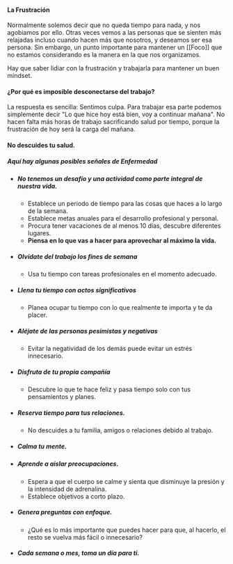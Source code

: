 #### La Frustración

Normalmente solemos decir que no queda tiempo para nada, y nos agobiamos por ello. Otras veces vemos a las personas que se sienten más relajadas incluso cuando hacen más que nosotros, y deseamos ser esa persona. Sin embargo, un punto importante para mantener un [[Foco]] que no estamos considerando es la manera en la que nos organizamos.

Hay que saber lidiar con la frustración y trabajarla para mantener un buen mindset.

#### ¿Por qué es imposible desconectarse del trabajo?

La respuesta es sencilla: Sentimos culpa. Para trabajar esa parte podemos simplemente decir "Lo que hice hoy está bien, voy a continuar mañana". No hacen falta más horas de trabajo sacrificando salud por tiempo, porque la frustración de hoy será la carga del mañana.

#### No descuides tu salud.

##### Aquí hay algunas posibles señales de Enfermedad

- ##### No tenemos un desafío y una actividad como parte integral de nuestra vida.
	- Establece un periodo de tiempo para las cosas que haces a lo largo de la semana.
	- Establece metas anuales para el desarrollo profesional y personal.
	- Procura tener vacaciones de al menos 10 días, descubre diferentes lugares.
	- **Piensa en lo que vas a hacer para aprovechar al máximo la vida.**
- ##### **Olvídate del trabajo los fines de semana**
	- Usa tu tiempo con tareas profesionales en el momento adecuado.
- ##### Llena tu tiempo con actos significativos
	- Planea ocupar tu tiempo con lo que realmente te importa y te da placer.
- ##### Aléjate de las personas pesimistas y negativas
	- Evitar la negatividad de los demás puede evitar un estrés innecesario.
- ##### Disfruta de tu propia compañía
	- Descubre lo que te hace feliz y pasa tiempo solo con tus pensamientos y planes.
- ##### Reserva tiempo para tus relaciones.
	- No descuides a tu familia, amigos o relaciones debido al trabajo.
- ##### Calma tu mente.
- ##### Aprende a aislar preocupaciones.
	- Espera a que el cuerpo se calme y sienta que disminuye la presión y la intensidad de adrenalina.
	- Establece objetivos a corto plazo.
- ##### Genera preguntas con enfoque.
	- ¿Qué es lo más importante que puedes hacer para que, al hacerlo, el resto se vuelva más fácil o innecesario?
- ##### Cada semana o mes, toma un día para ti.
	